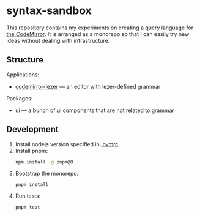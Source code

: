 # syntax-sandbox

This repository contains my experiments on creating a query language for [the CodeMirror](https://codemirror.net/). It is arranged as a monorepo so that I can easily try new ideas without dealing with infrastructure.

## Structure

Applications:

- [codemirror-lezer](./apps/codemirror-lezer) — an editor with lezer-defined grammar

Packages:

- [ui](./packages/ui) — a bunch of ui components that are not related to grammar

## Development

1. Install nodejs version specified in [.nvmrc](./.nvmrc).
2. Install pnpm:
    ```bash
    npm install -g pnpm@8
    ```
3. Bootstrap the monorepo:
    ```
    pnpm install
    ```
4. Run tests:
    ```
    pnpm test
    ```
